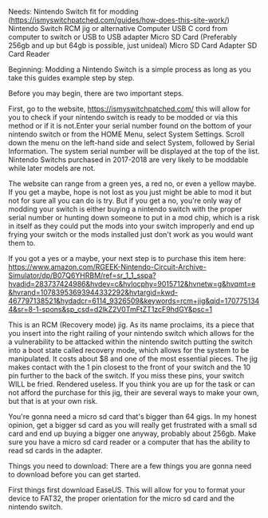 Needs:
Nintendo Switch fit for modding (https://ismyswitchpatched.com/guides/how-does-this-site-work/)
Nintendo Switch RCM jig or alternative
Computer
USB C cord from computer to switch or USB to USB adapter
Micro SD Card (Preferably 256gb and up but 64gb is possible, just unideal)
Micro SD Card Adapter
SD Card Reader


Beginning:
Modding a Nintendo Switch is a simple process as long as you take this guides example step by step. 

Before you may begin, there are two important steps.

First, go to the website, https://ismyswitchpatched.com/ this will allow for you to check if your nintendo switch is ready to be modded or via this method or if it is not.Enter your serial number found on the bottom of your nintendo switch or from the HOME Menu, select System Settings. Scroll down the menu on the left-hand side and select System, followed by Serial Information. The system serial number will be displayed at the top of the list. Nintendo Switchs purchased in 2017-2018 are very likely to be moddable while later models are not.  

The website can range from a green yes, a red no, or even a yellow maybe. If you get a maybe, hope is not lost as you just might be able to mod it but not for sure all you can do is try. But if you get a no, you're only way of modding your switch is either buying a nintendo switch with the proper serial number or hunting down someone to put in a mod chip, which is a risk in itself as they could put the mods into your switch improperly and end up frying your switch or the mods installed just don't work as you would want them to.

If you got a yes or a maybe, your next step is to purchase this item here: https://www.amazon.com/RGEEK-Nintendo-Circuit-Archive-Simulator/dp/B07Q6YHRBM/ref=sr_1_1_sspa?hvadid=283737424986&hvdev=c&hvlocphy=9015712&hvnetw=g&hvqmt=e&hvrand=10783953693944332292&hvtargid=kwd-467797138521&hydadcr=6114_9326509&keywords=rcm+jig&qid=1707751344&sr=8-1-spons&sp_csd=d2lkZ2V0TmFtZT1zcF9hdGY&psc=1

This is an RCM (Recovery mode) jig. As its name proclaims, its a piece that you insert into the right railing of your nintendo switch which allows for the a vulnerability to be attacked within the nintendo switch putting the switch into a boot state called recovery mode, which allows for the system to be manipulated. It costs about $8 and one of the most essential pieces. The jig makes contact with the 1 pin closest to the front of your switch and the 10 pin further to the back of the switch. If you miss these pins, your switch WILL be fried. Rendered useless. If you think you are up for the task or can not afford the purchase for this jig, their are several ways to make your own, but that is at your own risk.

You're gonna need a micro sd card that's bigger than 64 gigs. In my honest opinion, get a bigger sd card as you will really get frustrated with a small sd card and end up buying a bigger one anyway, probably about 256gb. Make sure you have a micro sd card reader or a computer that has the ability to read sd cards in the adapter.

Things you need to download:
There are a few things you are gonna need to download before you can get started.

First things first download EaseUS. This will allow for you to format your device to FAT32, the proper orientation for the micro sd card and the nintendo switch.

